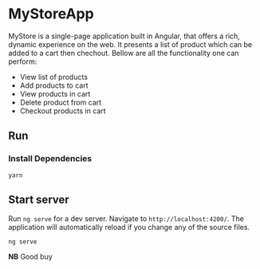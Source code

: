 # MyStoreApp

MyStore is a single-page application built in Angular, that offers a rich, dynamic experience on the web. It presents a list of product which can be added to a cart then chechout. Bellow are all the functionality one can perform:

- View list of products
- Add products to cart
- View products in cart
- Delete product from cart
- Checkout products in cart

## Run

### Install Dependencies

```
yarn
```

## Start server

Run `ng serve` for a dev server. Navigate to `http://localhost:4200/`. The application will automatically reload if you change any of the source files.

```
ng serve
```

**NB** Good buy
